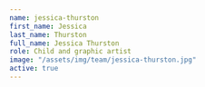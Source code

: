 ```yaml
---
name: jessica-thurston
first_name: Jessica
last_name: Thurston
full_name: Jessica Thurston
role: Child and graphic artist
image: "/assets/img/team/jessica-thurston.jpg"
active: true
---
```

